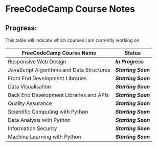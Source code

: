 # FreeCodeCamp Course Notes

## Progress:

This table will indicate which courses I am currently working on

| __FreeCodeCamp Course Name__              | __Status__          |
| ----------------------------------------- | ------------------- |
| Responsive Web Design                     | *__In Progress__*   |
| JavaScript Algorithms and Data Structures | *__Starting Soon__* |
| Front End Development Libraries           | *__Starting Soon__* |
| Data Visualisation                        | *__Starting Soon__* |
| Back End Development Libraries and APIs   | *__Starting Soon__* |
| Quality Assurance                         | *__Starting Soon__* |
| Scientific Computing with Python          | *__Starting Soon__* |
| Data Analysis with Python                 | *__Starting Soon__* |
| Information Security                      | *__Starting Soon__* |
| Machine Learning with Python              | *__Starting Soon__* |
